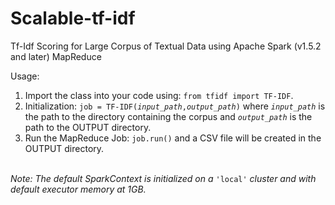 # Scalable-tf-idf
Tf-Idf Scoring for Large Corpus of Textual Data using Apache Spark (v1.5.2 and later) MapReduce

Usage:<br>
<ol>
  <li> Import the class into your code using: <code>from tfidf import TF-IDF</code>.</li>
  <li> Initialization: <code>job = TF-IDF(<i>input_path</i>,<i>output_path</i>)</code> where <code><i>input_path</i></code> is the path to the directory containing the corpus and <code><i>output_path</i></code> is the path to the OUTPUT directory.</li>
  <li> Run the MapReduce Job: <code>job.run()</code> and a CSV file will be created in the OUTPUT directory.</li>
</ol>
<br>
<i>Note: The default SparkContext is initialized on a</i> <code>'local'</code> <i>cluster and with default executor memory at 1GB.</i>
